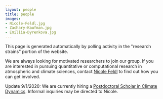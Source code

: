```yaml
---
layout: people
title: people
images:
- Nicole-Feldl.jpg
- Zachary-Kaufman.jpg
- Emiliia-Dyrenkova.jpg
---
```


This page is generated automatically by polling activity in the "research strains" portion of the website. 

We are always looking for motivated researchers to join our group. If you are interested in pursuing quantitative or computational research in atmospheric and climate sciences, contact [Nicole Feldl](https://eps.ucsc.edu/faculty/Profiles/fac-only.php?uid=nfeldl) to find out how you can get involved. 

Update 9/1/2020: We are currently hiring a [Postdoctoral Scholar in Climate Dynamics](https://recruit.ucsc.edu/JPF00927). Informal inquiries may be directed to Nicole. 

